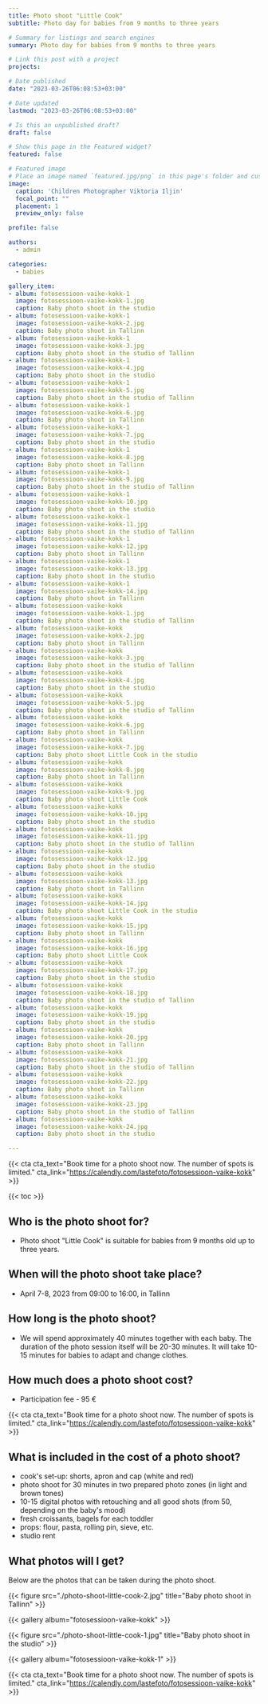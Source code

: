 ```yaml
---
title: Photo shoot "Little Cook"
subtitle: Photo day for babies from 9 months to three years

# Summary for listings and search engines
summary: Photo day for babies from 9 months to three years

# Link this post with a project
projects: 

# Date published
date: "2023-03-26T06:08:53+03:00"

# Date updated
lastmod: "2023-03-26T06:08:53+03:00"

# Is this an unpublished draft?
draft: false

# Show this page in the Featured widget?
featured: false

# Featured image
# Place an image named `featured.jpg/png` in this page's folder and customize its options here.
image:
  caption: 'Children Photographer Viktoria Iljin'
  focal_point: ""
  placement: 1
  preview_only: false

profile: false

authors:
  - admin

categories:
  - babies

gallery_item:
- album: fotosessioon-vaike-kokk-1
  image: fotosessioon-vaike-kokk-1.jpg
  caption: Baby photo shoot in the studio 
- album: fotosessioon-vaike-kokk-1
  image: fotosessioon-vaike-kokk-2.jpg
  caption: Baby photo shoot in Tallinn
- album: fotosessioon-vaike-kokk-1
  image: fotosessioon-vaike-kokk-3.jpg
  caption: Baby photo shoot in the studio of Tallinn
- album: fotosessioon-vaike-kokk-1
  image: fotosessioon-vaike-kokk-4.jpg
  caption: Baby photo shoot in the studio
- album: fotosessioon-vaike-kokk-1
  image: fotosessioon-vaike-kokk-5.jpg
  caption: Baby photo shoot in the studio of Tallinn
- album: fotosessioon-vaike-kokk-1
  image: fotosessioon-vaike-kokk-6.jpg
  caption: Baby photo shoot in Tallinn
- album: fotosessioon-vaike-kokk-1
  image: fotosessioon-vaike-kokk-7.jpg
  caption: Baby photo shoot in the studio 
- album: fotosessioon-vaike-kokk-1
  image: fotosessioon-vaike-kokk-8.jpg
  caption: Baby photo shoot in Tallinn
- album: fotosessioon-vaike-kokk-1
  image: fotosessioon-vaike-kokk-9.jpg
  caption: Baby photo shoot in the studio of Tallinn
- album: fotosessioon-vaike-kokk-1
  image: fotosessioon-vaike-kokk-10.jpg
  caption: Baby photo shoot in the studio
- album: fotosessioon-vaike-kokk-1
  image: fotosessioon-vaike-kokk-11.jpg
  caption: Baby photo shoot in the studio of Tallinn
- album: fotosessioon-vaike-kokk-1
  image: fotosessioon-vaike-kokk-12.jpg
  caption: Baby photo shoot in Tallinn
- album: fotosessioon-vaike-kokk-1
  image: fotosessioon-vaike-kokk-13.jpg
  caption: Baby photo shoot in the studio 
- album: fotosessioon-vaike-kokk-1
  image: fotosessioon-vaike-kokk-14.jpg
  caption: Baby photo shoot in Tallinn
- album: fotosessioon-vaike-kokk
  image: fotosessioon-vaike-kokk-1.jpg
  caption: Baby photo shoot in the studio of Tallinn
- album: fotosessioon-vaike-kokk
  image: fotosessioon-vaike-kokk-2.jpg
  caption: Baby photo shoot in Tallinn
- album: fotosessioon-vaike-kokk
  image: fotosessioon-vaike-kokk-3.jpg
  caption: Baby photo shoot in the studio of Tallinn
- album: fotosessioon-vaike-kokk
  image: fotosessioon-vaike-kokk-4.jpg
  caption: Baby photo shoot in the studio
- album: fotosessioon-vaike-kokk
  image: fotosessioon-vaike-kokk-5.jpg
  caption: Baby photo shoot in the studio of Tallinn
- album: fotosessioon-vaike-kokk
  image: fotosessioon-vaike-kokk-6.jpg
  caption: Baby photo shoot in Tallinn
- album: fotosessioon-vaike-kokk
  image: fotosessioon-vaike-kokk-7.jpg
  caption: Baby photo shoot Little Cook in the studio  
- album: fotosessioon-vaike-kokk
  image: fotosessioon-vaike-kokk-8.jpg
  caption: Baby photo shoot in Tallinn  
- album: fotosessioon-vaike-kokk
  image: fotosessioon-vaike-kokk-9.jpg
  caption: Baby photo shoot Little Cook  
- album: fotosessioon-vaike-kokk
  image: fotosessioon-vaike-kokk-10.jpg
  caption: Baby photo shoot in the studio 
- album: fotosessioon-vaike-kokk
  image: fotosessioon-vaike-kokk-11.jpg
  caption: Baby photo shoot in the studio of Tallinn  
- album: fotosessioon-vaike-kokk
  image: fotosessioon-vaike-kokk-12.jpg
  caption: Baby photo shoot in the studio  
- album: fotosessioon-vaike-kokk
  image: fotosessioon-vaike-kokk-13.jpg
  caption: Baby photo shoot in Tallinn
- album: fotosessioon-vaike-kokk
  image: fotosessioon-vaike-kokk-14.jpg
  caption: Baby photo shoot Little Cook in the studio  
- album: fotosessioon-vaike-kokk
  image: fotosessioon-vaike-kokk-15.jpg
  caption: Baby photo shoot in Tallinn  
- album: fotosessioon-vaike-kokk
  image: fotosessioon-vaike-kokk-16.jpg
  caption: Baby photo shoot Little Cook  
- album: fotosessioon-vaike-kokk
  image: fotosessioon-vaike-kokk-17.jpg
  caption: Baby photo shoot in the studio 
- album: fotosessioon-vaike-kokk
  image: fotosessioon-vaike-kokk-18.jpg
  caption: Baby photo shoot in the studio of Tallinn  
- album: fotosessioon-vaike-kokk
  image: fotosessioon-vaike-kokk-19.jpg
  caption: Baby photo shoot in the studio  
- album: fotosessioon-vaike-kokk
  image: fotosessioon-vaike-kokk-20.jpg
  caption: Baby photo shoot in Tallinn
- album: fotosessioon-vaike-kokk
  image: fotosessioon-vaike-kokk-21.jpg
  caption: Baby photo shoot in the studio of Tallinn
- album: fotosessioon-vaike-kokk
  image: fotosessioon-vaike-kokk-22.jpg
  caption: Baby photo shoot in Tallinn
- album: fotosessioon-vaike-kokk
  image: fotosessioon-vaike-kokk-23.jpg
  caption: Baby photo shoot in the studio of Tallinn
- album: fotosessioon-vaike-kokk
  image: fotosessioon-vaike-kokk-24.jpg
  caption: Baby photo shoot in the studio

---
```

{{< cta cta_text="Book time for a photo shoot now. The number of spots is limited." cta_link="https://calendly.com/lastefoto/fotosessioon-vaike-kokk" >}}

{{< toc >}}

## Who is the photo shoot for?
- Photo shoot "Little Cook" is suitable for babies from 9 months old up to three years.

## When will the photo shoot take place?
- April 7-8, 2023 from 09:00 to 16:00, in Tallinn

## How long is the photo shoot?
- We will spend approximately 40 minutes together with each baby. The duration of the photo session itself will be 20-30 minutes. It will take 10-15 minutes for babies to adapt and change clothes.

## How much does a photo shoot cost?
- Participation fee - 95 €

{{< cta cta_text="Book time for a photo shoot now. The number of spots is limited." cta_link="https://calendly.com/lastefoto/fotosessioon-vaike-kokk" >}}

## What is included in the cost of a photo shoot?
- cook's set-up: shorts, apron and cap (white and red)
- photo shoot for 30 minutes in two prepared photo zones (in light and brown tones)
- 10-15 digital photos with retouching and all good shots (from 50, depending on the baby's mood)
- fresh croissants, bagels for each toddler
- props: flour, pasta, rolling pin, sieve, etc.
- studio rent

## What photos will I get?

Below are the photos that can be taken during the photo shoot.

{{< figure src="./photo-shoot-little-cook-2.jpg" title="Baby photo shoot in Tallinn" >}}

{{< gallery album="fotosessioon-vaike-kokk" >}}

{{< figure src="./photo-shoot-little-cook-1.jpg" title="Baby photo shoot in the studio" >}}

{{< gallery album="fotosessioon-vaike-kokk-1" >}}

{{< cta cta_text="Book time for a photo shoot now. The number of spots is limited." cta_link="https://calendly.com/lastefoto/fotosessioon-vaike-kokk" >}}